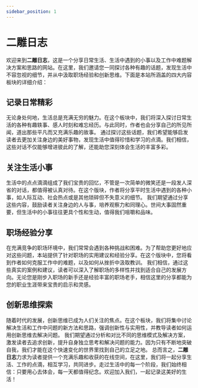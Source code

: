 ```yaml
---
sidebar_position: 1
---
```


# 二雕日志
欢迎来到**二雕日志**，这是一个分享日常生活、生活中遇到的小事以及工作中难题解决方案和思路的网站。在这里，我们邀请您一同探讨各种有趣的话题，发现生活中不容忽视的细节，并从中汲取职场经验和创新思维。下面是本站所涵盖的四大内容板块的详细介绍：
## 记录日常精彩
无论身处何地，生活总是充满无穷的魅力。在这个板块中，我们将深入探讨日常生活的各种有趣轶事、感人时刻和难忘经历。与此同时，作者也会分享自己的所见所闻，道出那些平凡而又充满乐趣的故事。
通过探讨这些话题，我们希望能够启发读者去更加关注身边的美好事物，发现生活中值得珍惜和学习的点滴。我们相信，这些对话不仅能够增进彼此的了解，还能助您深刻体会生活的丰富多彩。
## 关注生活小事
生活中的点点滴滴组成了我们宝贵的回忆，不管是一次简单的微笑还是一段发人深省的对话，都值得被认真对待。在这个版块，作者将分享平时生活中遇到的各种小事，如人际互动、社会热点或是其他琐碎但不失意义的细节。
我们期望通过分享这些内容，鼓励读者关注身边的人与事，培养观察力和同理心。世间大事固然重要，但生活中的小事往往更具个性和生动，值得我们咀嚼和品味。
## 职场经验分享
在充满竞争的职场环境中，我们常常会遇到各种挑战和困难。为了帮助您更好地应对这些问题，本站提供了针对职场的实用建议和经验分享。在这个版块中，您将看到作者如何克服工作中的难题，以及如何从挫折中汲取教训。
我们相信，通过这些真实的案例和建议，读者可以深入了解职场的多样性并找到适合自己的发展方向。无论您是刚步入职场的新手还是经验丰富的职场老手，相信这里的分享都能为您的职业生涯带来宝贵的启示和灵感。
## 创新思维探索
随着时代的发展，创新思维已成为人们关注的焦点。在这个板块，我们将集中讨论解决生活和工作中问题的新方法和思路，强调创新性与实用性，并教导读者如何运用创新思维去解决问题。
我们期望通过分析和对比不同的思维模式及解决方案，激发读者去追求创新，提升自身独立思考和解决问题的能力。因为只有不断地突破自我，我们才能在这个快速变化的世界里找到自己的立足之地。
总而言之，**二雕日志**力求为读者提供一个充满乐趣和收获的在线空间，在这里，我们将一起分享生活、工作的点滴，相互学习，共同进步。走过生活中的每一个阶段，我们始终相信：只要用心去体会，每一天都值得纪念。欢迎加入我们，一起记录这美好的生活！
